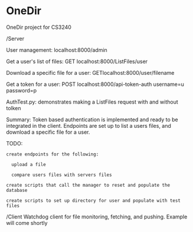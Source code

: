 OneDir
======

OneDir project for CS3240

/Server

  User management: localhost:8000/admin
  
  Get a user's list of files: GET localhost:8000/ListFiles/user
  
  Download a specific file for a user: GETlocalhost:8000/user/filename
  
  Get a token for a user:  POST localhost:8000/api-token-auth username=u password=p
  
  AuthTest.py: demonstrates making a ListFiles request with and without tolken
  
  
  Summary:  Token based authentication is implemented and ready to be integrated in the client.  Endpoints are set up to list a users files, and download a specific file for a user.
  
  TODO: 
  
    create endpoints for the following:
    
      upload a file
      
      compare users files with servers files
      
    create scripts that call the manager to reset and populate the database
    
    create scripts to set up directory for user and populate with test files
    
      
  
/Client
  Watchdog client for file monitoring, fetching, and pushing.
  Example will come shortly
